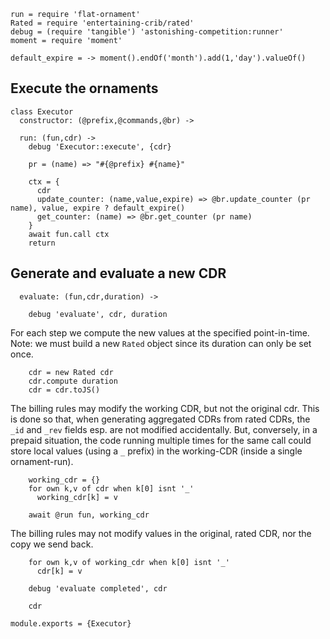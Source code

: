     run = require 'flat-ornament'
    Rated = require 'entertaining-crib/rated'
    debug = (require 'tangible') 'astonishing-competition:runner'
    moment = require 'moment'

    default_expire = -> moment().endOf('month').add(1,'day').valueOf()

Execute the ornaments
---------------------

    class Executor
      constructor: (@prefix,@commands,@br) ->

      run: (fun,cdr) ->
        debug 'Executor::execute', {cdr}

        pr = (name) => "#{@prefix} #{name}"

        ctx = {
          cdr
          update_counter: (name,value,expire) => @br.update_counter (pr name), value, expire ? default_expire()
          get_counter: (name) => @br.get_counter (pr name)
        }
        await fun.call ctx
        return

Generate and evaluate a new CDR
-------------------------------

      evaluate: (fun,cdr,duration) ->

        debug 'evaluate', cdr, duration

For each step we compute the new values at the specified point-in-time.
Note: we must build a new `Rated` object since its duration can only be set once.

        cdr = new Rated cdr
        cdr.compute duration
        cdr = cdr.toJS()

The billing rules may modify the working CDR, but not the original cdr.
This is done so that, when generating aggregated CDRs from rated CDRs, the `_id` and `_rev` fields esp. are not modified accidentally.
But, conversely, in a prepaid situation, the code running multiple times for the same call could store local values (using a `_` prefix) in the working-CDR (inside a single ornament-run).

        working_cdr = {}
        for own k,v of cdr when k[0] isnt '_'
          working_cdr[k] = v

        await @run fun, working_cdr

The billing rules may not modify values in the original, rated CDR,
nor the copy we send back.

        for own k,v of working_cdr when k[0] isnt '_'
          cdr[k] = v

        debug 'evaluate completed', cdr

        cdr

    module.exports = {Executor}
